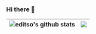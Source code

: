 ### Hi there 👋

<!--
**editso/editso** is a ✨ _special_ ✨ repository because its `README.md` (this file) appears on your GitHub profile.

Here are some ideas to get you started:

- 🔭 I’m currently working on ...
- 🌱 I’m currently learning ...
- 👯 I’m looking to collaborate on ...
- 🤔 I’m looking for help with ...
- 💬 Ask me about ...
- 📫 How to reach me: ...
- 😄 Pronouns: ...
- ⚡ Fun fact: ...
-->
| <img align="center" src="https://github-readme-stats.vercel.app/api?username=editso&show_icons=true&include_all_commits=true&theme=buefy&hide_border=true" alt="editso's github stats" /> | <img align="center" src="https://github-readme-stats.vercel.app/api/top-langs/?username=editso&layout=compact&theme=buefy&hide_border=true" /> |
| ------------- | ------------- |
